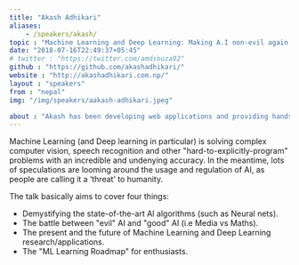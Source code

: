 ```yaml
---
title: "Akash Adhikari"
aliases: 
    - /speakers/akash/
topic : "Machine Learning and Deep Learning: Making A.I non-evil again!"
date: "2018-07-16T22:49:37+05:45"
# twitter : "https://twitter.com/amdsouza92"
github : "https://github.com/akashadhikari/"
website : "http://akashadhikari.com.np/"
layout : "speakers"
from : "nepal"
img: "/img/speakers/aakash-adhikari.jpeg"

about : "Akash has been developing web applications and providing hands-on Python trainings to numerous young programming enthusiasts. He is currently undertaking a research based project for Kathmandu Valley’s Air Pollution analysis using deep learning methods. In the web, he likes to work with Python and Django in particular. He is a Computer Engineer from Nepal and a young researcher in the field of deep learning who has been trying to explore the infinite depths of AI. He is not an expert but a constantly hungry learner and he hopes to be so for the rest of his life."
---
```


Machine Learning (and Deep learning in particular) is solving complex computer vision, speech recognition and other "hard-to-explicitly-program" problems with an incredible and undenying accuracy. In the meantime, lots of speculations are looming around the usage and regulation of AI, as people are calling it a ‘threat’ to humanity. 

The talk basically aims to cover four things:

 - Demystifying the state-of-the-art AI algorithms (such as Neural nets).
 - The battle between "evil" AI and "good" AI (i.e Media vs Maths).
 - The present and the future of Machine Learning and Deep Learning research/applications.
 - The "ML Learning Roadmap" for enthusiasts.

